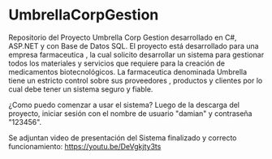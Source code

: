 # UmbrellaCorpGestion
Repositorio del Proyecto Umbrella Corp Gestion desarrollado en C#, ASP.NET y con Base de Datos SQL.
El  proyecto  está desarrollado  para una empresa farmaceutica , la cual solicito  desarrollar un sistema  para gestionar todos los materiales  y servicios  que requiere 
para la creación  de medicamentos  biotecnológicos.
La farmaceutica denominada  Umbrella  tiene un estricto control  sobre sus proveedores , productos y clientes  por lo cual  debe tener un sistema seguro y fiable.

¿Como puedo  comenzar a usar el  sistema?
Luego de la descarga del proyecto,  iniciar sesión con el nombre de usuario "damian" y contraseña  "123456".

Se adjuntan video de presentación del Sistema finalizado y correcto funcionamiento:
https://youtu.be/DeVgkjty3ts
